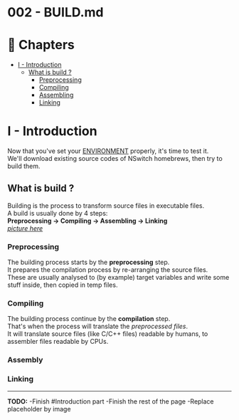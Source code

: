 # 002 - BUILD.md

# 📖 Chapters

- [I - Introduction](#i---introduction)
  - [What is build ?](#what-is-build-)
    - [Preprocessing](#preprocessing)
    - [Compiling](#compiling)
    - [Assembling](#assembling)
    - [Linking](#linking)

# I - Introduction

Now that you've set your [ENVIRONMENT](./001%20-%20ENVIRONMENT.md) properly, it's time to test it.<br>
We'll download existing source codes of NSwitch homebrews, then try to build them.

## What is build ?

Building is the process to transform source files in executable files.<br>
A build is usually done by 4 steps:<br>
**Preprocessing -> Compiling -> Assembling -> Linking**<br>
_[picture here](http://faculty.cs.niu.edu/~mcmahon/CS241/Notes/build.html)_

### Preprocessing

The building process starts by the **preprocessing** step.<br>
It prepares the compilation process by re-arranging the source files.<br>
These are usually analysed to (by example) target variables and write some stuff inside, then copied in temp files.


### Compiling

The building process continue by the **compilation** step.<br>
That's when the process will translate the _preprocessed files_.<br>
It will translate source files (like C/C++ files) readable by humans, to assembler files readable by CPUs.<br>


### Assembly


### Linking


----------------

**TODO:**
-Finish #Introduction part
-Finish the rest of the page
-Replace placeholder by image
